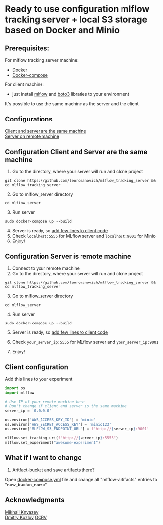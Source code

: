 # Ready to use configuration mlflow tracking server + local S3 storage based on Docker and Minio

## Prerequisites:

For mlflow tracking server machine:

* [Docker](https://docs.docker.com/get-docker/)
* [Docker-compose](https://docs.docker.com/compose/install/)

For client machine:

* just install [mlflow](https://www.mlflow.org/docs/latest/quickstart.html) and [boto3](https://boto3.amazonaws.com/v1/documentation/api/latest/guide/quickstart.html) libraries to your environment

It's possible to use the same machine as the server and the client

## Configurations

[Client and server are the same machine](#configuration-client-and-server-are-the-same-machine)  
[Server on remote machine](#configuration-server-is-remote-machine)


## Configuration Client and Server are the same machine

1. Go to the directory, where your server will run and clone project

```shell script
git clone https://github.com/leoromanovich/mlflow_tracking_server && cd mlflow_tracking_server
```

2. Go to mlflow_server directory

```shell script
cd mlflow_server
```

3. Run server

```shell script
sudo docker-compose up --build
```

4. Server is ready, so [add few lines to client code](#Client-configuration)
5. Check `localhost:5555` for MLflow server and `localhost:9001` for Minio 
6. Enjoy!


## Configuration Server is remote machine

1. Connect to your remote machine
2. Go to the directory, where your server will run and clone project

```shell script
git clone https://github.com/leoromanovich/mlflow_tracking_server && cd mlflow_tracking_server
```

3. Go to mlflow_server directory

```shell script
cd mlflow_server
```

4. Run server

```shell script
sudo docker-compose up --build
```

5. Server is ready, so [add few lines to client code](#Client-configuration)

6. Check `your_server_ip:5555` for MLflow server and `your_server_ip:9001` 
7. Enjoy!

## Client configuration

Add this lines to your experiment

```python
import os
import mlflow

# Use IP of your remote machine here
# Don't change if client and server is the same machine
server_ip = '0.0.0.0'

os.environ['AWS_ACCESS_KEY_ID'] = 'minio'
os.environ['AWS_SECRET_ACCESS_KEY'] = 'minio123'
os.environ['MLFLOW_S3_ENDPOINT_URL'] = f'http://{server_ip}:9001'

mlflow.set_tracking_uri(f"http://{server_ip}:5555")
mlflow.set_experiment("awesome-experiment")
```

## What if I want to change

1. Aritfact-bucket and save artifacts there?

Open [docker-compose.yml](/mlflow_server/docker-compose.yml) file and change all "mlflow-artifacts" entries to "new_bucket_name"



## Acknowledgments

[Mikhail Knyazev](https://github.com/9dogs)  
[Dmitry Kozlov](https://github.com/dkozlov)
[OCRV](http://www.ocrv.ru/)
